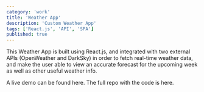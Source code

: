 ```yaml
---
category: 'work'
title: 'Weather App'
description: 'Custom Weather App'
tags: ['React.js', 'API', 'SPA']
published: true
---
```


This Weather App is built using React.js, and integrated with two external APIs (OpenWeather and DarkSky) in order to fetch real-time weather data, and make the user able to view an accurate forecast for the upcoming week as well as other useful weather info.

A live demo can be found here.
The full repo with the code is here.
